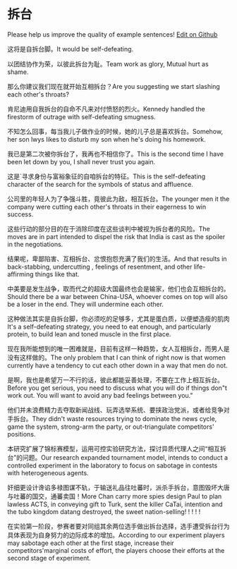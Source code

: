 # 拆台

Please help us improve the quality of example sentences! [Edit on Github](https://github.com/jiyushe/jiyu-example-sentence-source/blob/main/chinese/chaitai.md)

<p><span class="chinese">这将是自拆台脚。</span><span class="english">It would be self-defeating.</span></p>

<p><span class="chinese">以团结协作为荣，以彼此拆台为耻。</span><span class="english">Team work as glory, Mutual hurt as shame.</span></p>

<p><span class="chinese">那么你建议我们现在就开始互相拆台？</span><span class="english">Are you suggesting we start slashing each other's throats?</span></p>

<p><span class="chinese">肯尼迪用自我拆台的自命不凡来对付愤怒的烈火。</span><span class="english">Kennedy handled the firestorm of outrage with self-defeating smugness.</span></p>

<p><span class="chinese">不知怎么回事，每当我儿子做作业的时候，她的儿子总是喜欢拆台。</span><span class="english">Somehow, her son lwys likes to disturb my son when he's doing his homework.</span></p>

<p><span class="chinese">我已是第二次被你拆台了，我再也不相信你了。</span><span class="english">This is the second time I have been let down by you, I shall never trust you again.</span></p>

<p><span class="chinese">这是`寻求身份与富裕象征的自咱拆台的特征。</span><span class="english">This is the self-defeating character of the search for the symbols of status and affluence.</span></p>

<p><span class="chinese">公司里的年轻人为了争强斗胜，竟彼此为敌，相互拆台。</span><span class="english">The younger men it the company were cutting each other's throats in their eagerness to win success.</span></p>

<p><span class="chinese">这些行动的部分目的在于消除印度在这些谈判中被视为拆台者的风险。</span><span class="english">The moves are in part intended to dispel the risk that India is cast as the spoiler in the negotiations.</span></p>

<p><span class="chinese">结果呢，卑鄙陷害、互相拆台、忿恨抱怨充满了我们的生活。</span><span class="english">And that results in back-stabbing, undercutting , feelings of resentment, and other life-affirming things like that.</span></p>

<p><span class="chinese">中美要是发生战争，取而代之的超级大国最终也会是输家，他们也会互相拆台的。</span><span class="english">Should there be a war between China-USA, whoever comes on top will also be a loser in the end. They will undermine each other.</span></p>

<p><span class="chinese">这种做法其实是自拆台脚，你必须吃的足够多，尤其是蛋白质，以便塑造瘦的肌肉</span><span class="english">It's a self-defeating strategy, you need to eat enough, and particularly protein, to build lean and toned muscle in the first place.</span></p>

<p><span class="chinese">现在我所能想到的唯一困难就是，目前有这样一种趋势，女人互相拆台，而男人是没有这样做的。</span><span class="english">The only problem that I can think of right now is that women currently have a tendency to cut each other down in a way that men do not.</span></p>

<p><span class="chinese">是啊，我也是希望万一不行的话，彼此都能妥善处理，不要在工作上相互拆台。</span><span class="english">Before you get serious, you need to discuss what you will do if things don"t work out. You will want to avoid any bad feelings between you."</span></p>

<p><span class="chinese">他们并未浪费精力去夺取新闻战线、玩弄选举系统、要挟政治党派，或者给竞争对手拆台。</span><span class="english">They didn't waste resources trying to dominate the news cycle, game the system, strong-arm the party, or out-triangulate competitors' positions.</span></p>

<p><span class="chinese">本研究扩展了锦标赛模型，运用可控实验研究方法，探讨异质代理人之间“相互拆台”的问题。</span><span class="english">Our research expanded tournament model, intends to conduct a controlled experiment in the laboratory to focus on sabotage in contests with heterogeneous agents.</span></p>

<p><span class="chinese">奸细更设计谗谄多禄图谋不轨，于输送礼品往吐蕃时，派杀手拆台，意图毁坏大唐与吐蕃的国交，通蕃卖国！</span><span class="english">More Chan carry more spies design Paul to plan lawless ACTS, in conveying gift to Turk, sent the killer CaTai, intention and the tubo kingdom datang destroyed, the sweet nation-selling! ! ! ! !</span></p>

<p><span class="chinese">在实验第一阶段，参赛者要对同组其余两位选手做出拆台选择，选手遭受拆台行为具体表现为自身努力的边际成本的增加。</span><span class="english">According to our experiment players may sabotage each other at the first stage, increase their competitors'marginal costs of effort, the players choose their efforts at the second stage of experiment.</span></p>

